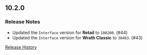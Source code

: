 ## 10.2.0

### Release Notes

- Updated the `Interface` version for **Retail** to `100200`. (#44)
- Updated the `Interface` version for **Wrath Classic** to `30403`. (#43)

[Release History](https://github.com/SFX-WoW/Masque_Apathy/wiki/History)
